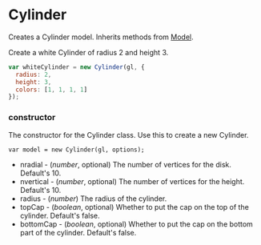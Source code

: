 # Cylinder

Creates a Cylinder model. Inherits methods from [Model](Model).

Create a white Cylinder of radius 2 and height 3.

```js
var whiteCylinder = new Cylinder(gl, {
  radius: 2,
  height: 3,
  colors: [1, 1, 1, 1]
});
```

### constructor

The constructor for the Cylinder class. Use this to create a new Cylinder.

`var model = new Cylinder(gl, options);`

* nradial - (*number*, optional) The number of vertices for the disk. Default's 10.
* nvertical - (*number*, optional) The number of vertices for the height. Default's 10.
* radius - (*number*) The radius of the cylinder.
* topCap - (*boolean*, optional) Whether to put the cap on the top of the cylinder. Default's false.
* bottomCap - (*boolean*, optional) Whether to put the cap on the bottom
  part of the cylinder. Default's false.
